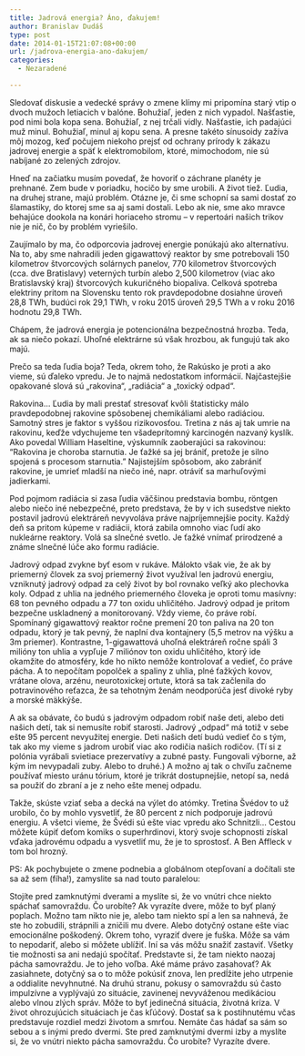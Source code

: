 ```yaml
---
title: Jadrová energia? Áno, ďakujem!
author: Branislav Dudáš
type: post
date: 2014-01-15T21:07:08+00:00
url: /jadrova-energia-ano-dakujem/
categories:
  - Nezaradené

---
```

Sledovať diskusie a vedecké správy o zmene klímy mi pripomína starý vtip o dvoch mužoch letiacich v balóne. Bohužiaľ, jeden z nich vypadol. Našťastie, pod nimi bola kopa sena. Bohužiaľ, z nej trčali vidly. Našťastie, ich padajúci muž minul. Bohužiaľ, minul aj kopu sena. A presne takéto sínusoidy zažíva môj mozog, keď počujem niekoho prejsť od ochrany prírody k zákazu jadrovej energie a späť k elektromobilom, ktoré, mimochodom, nie sú nabíjané zo zelených zdrojov.<!--more-->

Hneď na začiatku musím povedať, že hovoriť o záchrane planéty je prehnané. Zem bude v poriadku, hocičo by sme urobili. A život tiež. Ľudia, na druhej strane, majú problém. Otázne je, či sme schopní sa sami dostať zo šlamastiky, do ktorej sme sa aj sami dostali. Lebo ak nie, sme ako mravce behajúce dookola na konári horiaceho stromu &#8211; v repertoári našich trikov nie je nič, čo by problém vyriešilo.

Zaujímalo by ma, čo odporcovia jadrovej energie ponúkajú ako alternatívu. Na to, aby sme nahradili jeden gigawattový reaktor by sme potrebovali 150 kilometrov štvorcových solárnych panelov, 770 kilometrov štvorcových (cca. dve Bratislavy) veterných turbín alebo 2,500 kilometrov (viac ako Bratislavský kraj) štvorcových kukuričného biopaliva. Celková spotreba elektriny pritom na Slovensku tento rok pravdepodobne dosiahne úroveň 28,8 TWh, budúci rok 29,1 TWh, v roku 2015 úroveň 29,5 TWh a v roku 2016 hodnotu 29,8 TWh.

Chápem, že jadrová energia je potencionálna bezpečnostná hrozba. Teda, ak sa niečo pokazí. Uhoľné elektrárne sú však hrozbou, ak fungujú tak ako majú.

Prečo sa teda ľudia boja? Teda, okrem toho, že Rakúsko je proti a ako vieme, sú ďaleko vpredu. Je to najmä nedostatkom informácií. Najčastejšie opakované slová sú &#8222;rakovina&#8220;, &#8222;radiácia&#8220; a &#8222;toxický odpad&#8220;.

Rakovina… Ľudia by mali prestať stresovať kvôli štatisticky málo pravdepodobnej rakovine spôsobenej chemikáliami alebo radiáciou. Samotný stres je faktor s vyššou rizikovosťou. Tretina z nás aj tak umrie na rakovinu, keďže vdychujeme ten všadeprítomný karcinogén nazvaný kyslík. Ako povedal William Haseltine, výskumník zaoberajúci sa rakovinou: “Rakovina je choroba starnutia. Je ťažké sa jej brániť, pretože je silno spojená s procesom starnutia.” Najistejším spôsobom, ako zabrániť rakovine, je umrieť mladší na niečo iné, napr. otráviť sa marhuľovými jadierkami.

Pod pojmom radiácia si zasa ľudia väčšinou predstavia bombu, röntgen alebo niečo iné nebezpečné, preto predstava, že by v ich susedstve niekto postavil jadrovú elektráreň nevyvoláva práve najpríjemnejšie pocity. Každý deň sa pritom kúpeme v radiácii, ktorá zabila omnoho viac ľudí ako nukleárne reaktory. Volá sa slnečné svetlo. Je ťažké vnímať prirodzené a známe slnečné lúče ako formu radiácie.

Jadrový odpad zvykne byť esom v rukáve. Málokto však vie, že ak by priemerný človek za svoj priemerný život využíval len jadrovú energiu, vzniknutý jadrový odpad za celý život by bol rovnako veľký ako plechovka koly. Odpad z uhlia na jedného priemerného človeka je oproti tomu masívny: 68 ton pevného odpadu a 77 ton oxidu uhličitého. Jadrový odpad je pritom bezpečne uskladnený a monitorovaný. Vždy vieme, čo práve robí. Spomínaný gigawattový reaktor ročne premení 20 ton paliva na 20 ton odpadu, ktorý je tak pevný, že naplní dva kontajnery (5,5 metrov na výšku a 3m priemer). Kontrastne, 1-gigawattová uhoľná elektráreň ročne spáli 3 milióny ton uhlia a vypľuje 7 miliónov ton oxidu uhličitého, ktorý ide okamžite do atmosféry, kde ho nikto nemôže kontrolovať a vedieť, čo práve pácha. A to nepočítam popolček a spaliny z uhlia, plné ťažkých kovov, vrátane olova, arzénu, neurotoxickej ortute, ktorá sa tak začlenila do potravinového reťazca, že sa tehotným ženám neodporúča jesť divoké ryby a morské mäkkýše.

A ak sa obávate, čo budú s jadrovým odpadom robiť naše deti, alebo deti našich detí, tak si nemusíte robiť starosti. Jadrový &#8222;odpad&#8220; má totiž v sebe ešte 95 percent nevyužitej energie. Deti našich detí budú vedieť čo s tým, tak ako my vieme s jadrom urobiť viac ako rodičia našich rodičov. (Tí si z polónia vyrábali svietiace prezervatívy a zubné pasty. Fungovali výborne, až kým im nevypadali zuby. Alebo to druhé.) A možno aj tak o chvíľu začneme používať miesto uránu tórium, ktoré je trikrát dostupnejšie, netopí sa, nedá sa použiť do zbraní a je z neho ešte menej odpadu.

Takže, skúste vziať seba a decká na výlet do atómky. Tretina Švédov to už urobilo, čo by mohlo vysvetliť, že 80 percent z nich podporuje jadrovú energiu. A všetci vieme, že Švédi sú ešte viac vpredu ako Schnitzli… Cestou môžete kúpiť deťom komiks o superhrdinovi, ktorý svoje schopnosti získal vďaka jadrovému odpadu a vysvetliť mu, že je to sprostosť. A Ben Affleck v tom bol hrozný.

PS: Ak pochybujete o zmene podnebia a globálnom otepľovaní a dočítali ste sa až sem (fíha!), zamyslite sa nad touto paralelou:

Stojíte pred zamknutými dverami a myslíte si, že vo vnútri chce niekto spáchať samovraždu. Čo urobíte? Ak vyrazíte dvere, môže to byť planý poplach. Možno tam nikto nie je, alebo tam niekto spí a len sa nahnevá, že ste ho zobudili, strápnili a zničili mu dvere. Alebo dotyčný ostane ešte viac emocionálne poškodený. Okrem toho, vyraziť dvere je fuška. Môže sa vám to nepodariť, alebo si môžete ublížiť. Iní sa vás môžu snažiť zastaviť. Všetky tie možnosti sa ani nedajú spočítať. Predstavte si, že tam niekto naozaj pácha samovraždu. Je to jeho voľba. Aké máme právo zasahovať? Ak zasiahnete, dotyčný sa o to môže pokúsiť znova, len predĺžite jeho utrpenie a oddialite nevyhnutné. Na druhú stranu, pokusy o samovraždu sú často impulzívne a vyplývajú zo situácie, zavinenej nevyváženou medikáciou alebo vlnou zlých správ. Môže to byť jedinečná situácia, životná kríza. V život ohrozujúcich situáciach je čas kľúčový. Dostať sa k postihnutému včas predstavuje rozdiel medzi životom a smrťou. Nemáte čas hádať sa sám so sebou a s inými predo dvermi. Ste pred zamknutými dvermi izby a myslíte si, že vo vnútri niekto pácha samovraždu. Čo urobíte? Vyrazíte dvere.